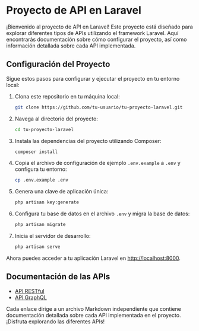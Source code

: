 # Proyecto de API en Laravel

¡Bienvenido al proyecto de API en Laravel! Este proyecto está diseñado para explorar diferentes tipos de APIs utilizando el framework Laravel. Aquí encontrarás documentación sobre cómo configurar el proyecto, así como información detallada sobre cada API implementada.

## Configuración del Proyecto

Sigue estos pasos para configurar y ejecutar el proyecto en tu entorno local:

1. Clona este repositorio en tu máquina local:

    ```bash
    git clone https://github.com/tu-usuario/tu-proyecto-laravel.git
    ```

2. Navega al directorio del proyecto:

    ```bash
    cd tu-proyecto-laravel
    ```

3. Instala las dependencias del proyecto utilizando Composer:

    ```bash
    composer install
    ```

4. Copia el archivo de configuración de ejemplo `.env.example` a `.env` y configura tu entorno:

    ```bash
    cp .env.example .env
    ```

5. Genera una clave de aplicación única:

    ```bash
    php artisan key:generate
    ```

6. Configura tu base de datos en el archivo `.env` y migra la base de datos:

    ```bash
    php artisan migrate
    ```

7. Inicia el servidor de desarrollo:

    ```bash
    php artisan serve
    ```

Ahora puedes acceder a tu aplicación Laravel en [http://localhost:8000](http://localhost:8000).

## Documentación de las APIs

- [API RESTful](API-RESTful.md)
- [API GraphQL](API-GraphQL.md)

Cada enlace dirige a un archivo Markdown independiente que contiene documentación detallada sobre cada API implementada en el proyecto. ¡Disfruta explorando las diferentes APIs!

